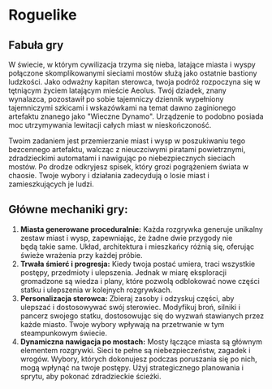 # Roguelike

## Fabuła gry
W świecie, w którym cywilizacja trzyma się nieba, latające miasta i wyspy połączone skomplikowanymi sieciami mostów służą jako ostatnie bastiony ludzkości. Jako odważny kapitan sterowca, twoja podróż rozpoczyna się w tętniącym życiem latającym mieście Aeolus. Twój dziadek, znany wynalazca, pozostawił po sobie tajemniczy dziennik wypełniony tajemniczymi szkicami i wskazówkami na temat dawno zaginionego artefaktu znanego jako "Wieczne Dynamo". Urządzenie to podobno posiada moc utrzymywania lewitacji całych miast w nieskończoność.

Twoim zadaniem jest przemierzanie miast i wysp w poszukiwaniu tego bezcennego artefaktu, walcząc z nieuczciwymi piratami powietrznymi, zdradzieckimi automatami i nawigując po niebezpiecznych sieciach mostów. Po drodze odkryjesz spisek, który grozi pogrążeniem świata w chaosie. Twoje wybory i działania zadecydują o losie miast i zamieszkujących je ludzi.

## Główne mechaniki gry:
1. **Miasta generowane proceduralnie:** Każda rozgrywka generuje unikalny zestaw miast i wysp, zapewniając, że żadne dwie przygody nie będą takie same. Układ, architektura i mieszkańcy różnią się, oferując świeże wrażenia przy każdej próbie.
2. **Trwała śmierć i progresja:** Kiedy twoja postać umiera, traci wszystkie postępy, przedmioty i ulepszenia. Jednak w miarę eksploracji gromadzone są wiedza i plany, które pozwolą odblokować nowe części statku i ulepszenia w kolejnych rozgrywkach.
3. **Personalizacja sterowca:** Zbieraj zasoby i odzyskuj części, aby ulepszać i dostosowywać swój sterowiec. Modyfikuj broń, silniki i pancerz swojego statku, dostosowując się do wyzwań stawianych przez każde miasto. Twoje wybory wpływają na przetrwanie w tym steampunkowym świecie.
4. **Dynamiczna nawigacja po mostach:** Mosty łączące miasta są głównym elementem rozgrywki. Sieci te pełne są niebezpieczeństw, zagadek i wrogów. Wybory, których dokonujesz podczas poruszania się po nich, mogą wpłynąć na twoje postępy. Użyj strategicznego planowania i sprytu, aby pokonać zdradzieckie ścieżki.